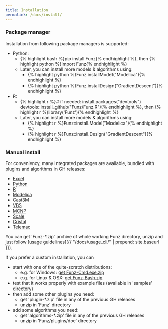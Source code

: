 ```yaml
---
title: Installation
permalink: /docs/install/
---
```


### Package manager

Installation from following package managers is supported:

* Python: 
  * {% highlight bash %}pip install Funz{% endhighlight %}, then {% highlight python %}import Funz{% endhighlight %}
  * Later, you can install more models & algorithms using:
    * {% highlight python %}Funz.installModel("Modelica"){% endhighlight %}
    * {% highlight python %}Funz.installDesign("GradientDescent"){% endhighlight %}
* R: 
  * {% highlight r %}# if needed: install.packages("devtools")
devtools::install_github("Funz/Funz.R"){% endhighlight %}, then {% highlight r %}library('Funz'){% endhighlight %}
  * Later, you can install more models & algorithms using:
    * {% highlight r %}Funz::install.Model("Modelica"){% endhighlight %}
    * {% highlight r %}Funz::install.Design("GradientDescent"){% endhighlight %}


### Manual install

For conveniency, many integrated packages are available, bundled with plugins and algorithms in GH releases:

* [Excel](https://github.com/Funz/plugin-Excel/releases/latest)
* [Python](https://github.com/Funz/plugin-Python/releases/latest)
* [R](https://github.com/Funz/plugin-R/releases/latest)
* [Modelica](https://github.com/Funz/plugin-Modelica/releases/latest)
* [Cast3M](https://github.com/Funz/plugin-Cast3m/releases/latest)
* [VBS](https://github.com/Funz/plugin-VBS/releases/latest)
* [MCNP](https://github.com/Funz/plugin-MCNP/releases/latest)
* [Scale](https://github.com/Funz/plugin-ScaleThen/releases/latest)
* [Cristal](https://github.com/Funz/plugin-Cristal/releases/latest)
* [Telemac](https://github.com/Funz/plugin-Telemac/releases/latest)

You can get 'Funz-*.zip' archive of whole working Funz directory, unzip and just follow [usage guidelines]({{ "/docs/usage_cli/" | prepend: site.baseurl }}).

If you prefer a custom installation, you can 

* start with one of the quite-scratch distributions:
  * e.g. for Windows: [get Funz-Cmd.exe.zip](https://github.com/Funz/plugin-Cmd.exe/releases/latest)
  * e.g. for Linux & OSX: [get Funz-Bash.zip](https://github.com/Funz/plugin-Bash/releases/latest)
* test that it works properly with example files (available in 'samples' directory)
* then add some other plugins you need:
  * get 'plugin-*.zip' file in any of the previous GH releases
  * unzip in 'Funz' directory
* add some algorithms you need:
  * get 'algorithms-*.zip' file in any of the previous GH releases
  * unzip in 'Funz/plugins/doe' directory
